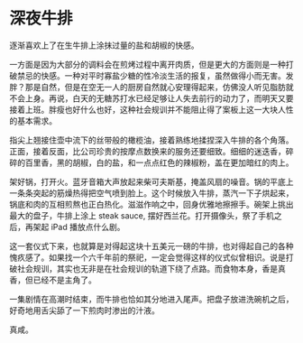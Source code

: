 # 深夜牛排

逐渐喜欢上了在生牛排上涂抹过量的盐和胡椒的快感。

一方面是因为大部分的调料会在煎烤过程中离开肉质，但是更大的方面则是一种打破禁忌的快感。一种对平时寡盐少糖的性冷淡生活的报复，虽然做得小而无害。发胖？那是自然，但是在空无一人的厨房自然就心安理得起来，仿佛没人听见脂肪就不会上身。再说，白天的无糖苏打水已经足够让人失去前行的动力了，而明天又要接着上班。胖瘦也好什么也好，这种社会规训并不能阻止得了案板上这一大块人性的基本需求。

指尖上翘接住壶中流下的丝带般的橄榄油，接着熟练地揉捏深入牛排的各个角落。正面，接着反面，比公司珍贵的按摩点数换来的服务还要细致。细细的迷迭香，碎碎的百里香，黑的胡椒，白的盐，和一点点红色的辣椒粉，盖在更加暗红的肉上。

架好锅，打开火。蓝牙音箱大声放起来柴可夫斯基，掩盖风扇的噪音。锅的平底上一条条突起的筋燥热得把空气喷到脸上。这个时候放入牛排，蒸汽一下子烘起来，锅底和肉的互相煎熬也正白热化。滋滋作响之中，回身优雅地擦擦手。碗架上挑出最大的盘子，牛排上涂上 steak sauce, 摆好西兰花。打开摄像头，祭了手机之后，再架起 iPad 播放点什么剧。

这一套仪式下来，也就算是对得起这块十五美元一磅的牛排，也对得起自己的各种愧疚感了。如果找一个六千年前的祭祀，一定会觉得这样的仪式似曾相识。说是打破社会规训，其实也无非是在社会规训的轨道下绕了点路。而食物本身，香是真香，但已经不是主角了。

一集剧情在高潮时结束，而牛排也恰如其分地进入尾声。把盘子放进洗碗机之后，好奇地用舌尖舔了一下煎肉时渗出的汁液。

真咸。


